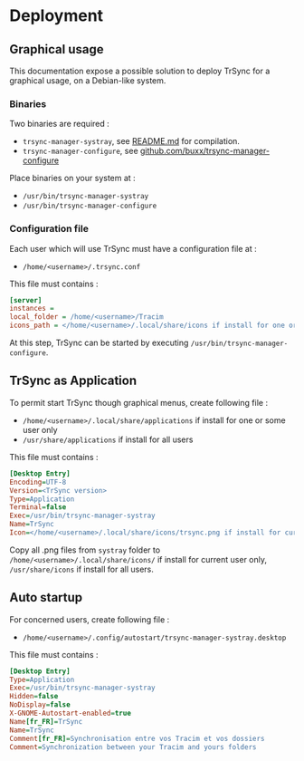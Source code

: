 # Deployment

## Graphical usage

This documentation expose a possible solution to deploy TrSync for a graphical usage, on a Debian-like system.

### Binaries

Two binaries are required :

* `trsync-manager-systray`, see [README.md](../README.md) for compilation.
* `trsync-manager-configure`, see [github.com/buxx/trsync-manager-configure](https://github.com/buxx/trsync-manager-configure)

Place binaries on your system at :

* `/usr/bin/trsync-manager-systray`
* `/usr/bin/trsync-manager-configure`

### Configuration file

Each user which will use TrSync must have a configuration file at :

* `/home/<username>/.trsync.conf`

This file must contains :

```ini
[server]
instances =
local_folder = /home/<username>/Tracim
icons_path = </home/<username>/.local/share/icons if install for one or some user only, /usr/share/icons if install for all users>
```

At this step, TrSync can be started by executing `/usr/bin/trsync-manager-configure`.

## TrSync as Application

To permit start TrSync though graphical menus, create following file :

* `/home/<username>/.local/share/applications` if install for one or some user only
* `/usr/share/applications` if install for all users

This file must contains :

```ini
[Desktop Entry]
Encoding=UTF-8
Version=<TrSync version>
Type=Application
Terminal=false
Exec=/usr/bin/trsync-manager-systray
Name=TrSync
Icon=</home/<username>/.local/share/icons/trsync.png if install for current user only, /usr/share/icons/trsync.png if install for all users>
```

Copy all .png files from `systray` folder to `/home/<username>/.local/share/icons/` if install for current user only, `/usr/share/icons` if install for all users.

## Auto startup

For concerned users, create following file :

* `/home/<username>/.config/autostart/trsync-manager-systray.desktop`

This file must contains :

```ini
[Desktop Entry]
Type=Application
Exec=/usr/bin/trsync-manager-systray
Hidden=false
NoDisplay=false
X-GNOME-Autostart-enabled=true
Name[fr_FR]=TrSync
Name=TrSync
Comment[fr_FR]=Synchronisation entre vos Tracim et vos dossiers
Comment=Synchronization between your Tracim and yours folders
```
